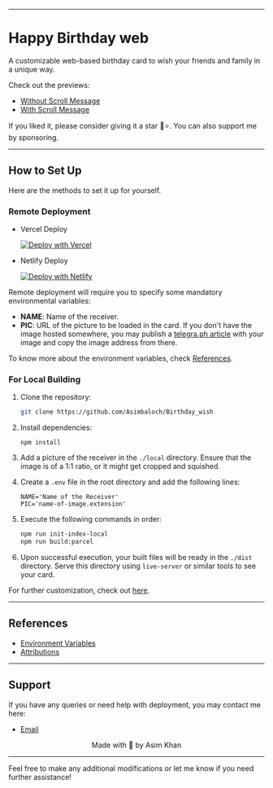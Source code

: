 
---

# Happy Birthday web

A customizable web-based birthday card to wish your friends and family in a unique way.

Check out the previews:

- [Without Scroll Message](https://happy-birthday-card.vercel.app/)
- [With Scroll Message](https://hbd-card.netlify.app/)

If you liked it, please consider giving it a star 🤩⭐. You can also support me by sponsoring.

---

## How to Set Up

Here are the methods to set it up for yourself.

### Remote Deployment

- Vercel Deploy

   [![Deploy with Vercel](https://vercel.com/button)](https://vercel.com/new/clone?repository-url=https%3A%2F%2Fgithub.com%2FAsimbaloch%2FBirthday_wish&env=NAME,PIC&envDescription=NAME%20-%3E%20Name%20of%20the%20Receiver%20%7C%20PIC%20-%3E%20web%20url%20of%20a%20picture%20of%20the%20receiver&envLink=https%3A%2F%2Fgithub.com%2FAsimbaloch%2FBirthday_wish%2Fblob%2Fmain%2Fdocs%2Fvariables.md&project-name=birthday-wish&repo-name=birthday-wish&demo-title=Happy%20Birthday%20Card&demo-description=This%20is%20a%20web%20based%20interactive%20birthday%20card.&demo-url=https%3A%2F%2Fhappy-birthday-card.vercel.app%2F&demo-image=https%3A%2F%2Ftelegra.ph%2Ffile%2Fac886529ccc3843552f81.png)

- Netlify Deploy

   [![Deploy with Netlify](https://www.netlify.com/img/deploy/button.svg)](https://app.netlify.com/start/deploy?repository=https://github.com/Asimbaloch/Birthday_wish)

Remote deployment will require you to specify some mandatory environmental variables:

- **NAME**: Name of the receiver.
- **PIC**: URL of the picture to be loaded in the card. If you don't have the image hosted somewhere, you may publish a [telegra.ph article](https://telegra.ph) with your image and copy the image address from there.

To know more about the environment variables, check [References](#references).

### For Local Building

1. Clone the repository:

   ```sh
   git clone https://github.com/Asimbaloch/Birthday_wish
   ```

2. Install dependencies:

   ```
   npm install
   ```

3. Add a picture of the receiver in the `./local` directory. Ensure that the image is of a 1:1 ratio, or it might get cropped and squished.

4. Create a `.env` file in the root directory and add the following lines:

   ```env
   NAME='Name of the Receiver'
   PIC='name-of-image.extension'
   ```

5. Execute the following commands in order:

   ```sh
   npm run init-index-local
   npm run build:parcel
   ```

6. Upon successful execution, your built files will be ready in the `./dist` directory. Serve this directory using `live-server` or similar tools to see your card.

For further customization, check out [here](./docs/customizations.md).

---

## References

- [Environment Variables](./docs/variables.md)
- [Attributions](./docs/attributions.md)

---

## Support

If you have any queries or need help with deployment, you may contact me here:

- [Email](mailto:asimseom@gmail.com) <!-- Update with your email -->

<div align="center">
Made with 💖 by Asim Khan
</div>

--- 

Feel free to make any additional modifications or let me know if you need further assistance!